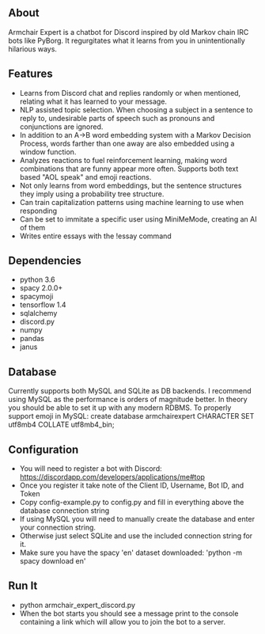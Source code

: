 ## About
Armchair Expert is a chatbot for Discord inspired by old Markov chain IRC bots like PyBorg. It regurgitates what it learns from you in unintentionally hilarious ways. 

## Features
- Learns from Discord chat and replies randomly or when mentioned, relating what it has learned to your message.
- NLP assisted topic selection. When choosing a subject in a sentence to reply to, undesirable parts of speech such as pronouns and conjunctions are ignored.
- In addition to an A->B word embedding system with a Markov Decision Process, words farther than one away are also embedded using a window function.
- Analyzes reactions to fuel reinforcement learning, making word combinations that are funny appear more often. Supports both text based "AOL speak" and emoji reactions.
- Not only learns from word embeddings, but the sentence structures they imply using a probability tree structure.
- Can train capitalization patterns using machine learning to use when responding
- Can be set to immitate a specific user using MiniMeMode, creating an AI of them
- Writes entire essays with the !essay command

## Dependencies
- python 3.6
- spacy 2.0.0+
- spacymoji
- tensorflow 1.4
- sqlalchemy
- discord.py
- numpy
- pandas
- janus

## Database
Currently supports both MySQL and SQLite as DB backends. I recommend using MySQL as the performance is orders of magnitude better.
In theory you should be able to set it up with any modern RDBMS.
To properly support emoji in MySQL: create database armchairexpert CHARACTER SET utf8mb4 COLLATE utf8mb4_bin;

## Configuration
- You will need to register a bot with Discord: https://discordapp.com/developers/applications/me#top
- Once you register it take note of the Client ID, Username, Bot ID, and Token
- Copy config-example.py to config.py and fill in everything above the database connection string
- If using MySQL you will need to manually create the database and enter your connection string.
- Otherwise just select SQLite and use the included connection string for it.
- Make sure you have the spacy 'en' dataset downloaded: 'python -m spacy download en'

## Run It
- python armchair_expert_discord.py
- When the bot starts you should see a message print to the console containing a link which will allow you to join the bot to a server.



